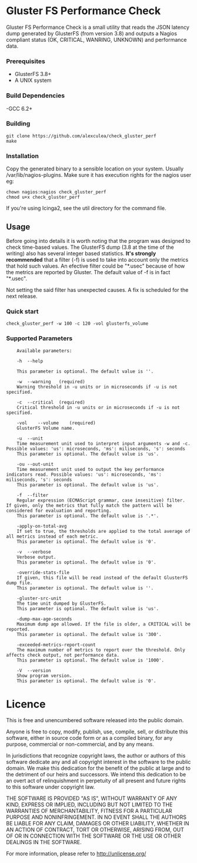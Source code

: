 # Gluster FS Performance Check

Gluster FS Performance Check is a small utility that reads the JSON latency dump generated by GlusterFS (from version 3.8) and outputs a Nagios compliant status (OK, CRITICAL, WANRING, UNKNOWN) and performance data.

### Prerequisites
- GlusterFS 3.8+
- A UNIX system

### Build Dependencies
-GCC 6.2+

### Building

    git clone https://github.com/alexculea/check_gluster_perf
    make 

### Installation

Copy the generated binary to a sensible location on your system. Usually /var/lib/nagios-plugins.
Make sure it has execution rights for the nagios user eg:

    chown nagios:nagios check_gluster_perf
    chmod u+x check_gluster_perf

If you're using Icinga2, see the util directory for the command file.

## Usage

Before going into details it is worth noting that the program was designed to check time-based values. The GlusterFS dump (3.8 at the time of the writing) also has several integer based statistics. **It's strongly recommended** that a filter (-f) is used to take into account only the metrics that hold such values. An efective filter could be "\*.usec" because of how the metrics are reported by Gluster. The default value of -f is in fact "\*.usec".

Not setting the said filter has unexpected causes. A fix is scheduled for the next release.

### Quick start

    check_gluster_perf -w 100 -c 120 -vol glusterfs_volume


### Supported Parameters

        Available parameters:

        -h	--help
        
        This parameter is optional. The default value is ''.

        -w	--warning	(required)
        Warning threshold in -u units or in microseconds if -u is not specified.

        -c	--critical	(required)
        Critical threshold in -u units or in microseconds if -u is not specified.

        -vol	--volume	(required)
        GlusterFS Volume name.

        -u	--unit
        Time measurement unit used to interpret input arguments -w and -c. Possible values: 'us': microseconds, 'ms': miliseconds, 's': seconds
        This parameter is optional. The default value is 'us'.

        -ou	--out-unit
        Time measurement unit used to output the key performance indicators read. Possible values: 'us': microseconds, 'ms': miliseconds, 's': seconds
        This parameter is optional. The default value is 'us'.

        -f	--filter
        Regular expression (ECMAScript grammar, case insesitive) filter. If given, only the metrics that fully match the pattern will be considered for evaluation and reporting.
        This parameter is optional. The default value is '.*'.

        -apply-on-total-avg	
        If set to true, the thresholds are applied to the total average of all metrics instead of each metric.
        This parameter is optional. The default value is '0'.

        -v	--verbose
        Verbose output.
        This parameter is optional. The default value is '0'.

        -override-stats-file	
        If given, this file will be read instead of the default GlusterFS dump file.
        This parameter is optional. The default value is ''.

        -gluster-src-unit	
        The time unit dumped by GlusterFS.
        This parameter is optional. The default value is 'us'.

        -dump-max-age-seconds	
        Maximum dump age allowed. If the file is older, a CRITICAL will be reported.
        This parameter is optional. The default value is '300'.

        -exceeded-metrics-report-count	
        The maximum number of metrics to report over the threshold. Only affects check output, not performance data.
        This parameter is optional. The default value is '1000'.

        -V	--version
        Show program version.
        This parameter is optional. The default value is '0'.


# Licence

This is free and unencumbered software released into the public domain.

Anyone is free to copy, modify, publish, use, compile, sell, or
distribute this software, either in source code form or as a compiled
binary, for any purpose, commercial or non-commercial, and by any
means.

In jurisdictions that recognize copyright laws, the author or authors
of this software dedicate any and all copyright interest in the
software to the public domain. We make this dedication for the benefit
of the public at large and to the detriment of our heirs and
successors. We intend this dedication to be an overt act of
relinquishment in perpetuity of all present and future rights to this
software under copyright law.

THE SOFTWARE IS PROVIDED "AS IS", WITHOUT WARRANTY OF ANY KIND,
EXPRESS OR IMPLIED, INCLUDING BUT NOT LIMITED TO THE WARRANTIES OF
MERCHANTABILITY, FITNESS FOR A PARTICULAR PURPOSE AND NONINFRINGEMENT.
IN NO EVENT SHALL THE AUTHORS BE LIABLE FOR ANY CLAIM, DAMAGES OR
OTHER LIABILITY, WHETHER IN AN ACTION OF CONTRACT, TORT OR OTHERWISE,
ARISING FROM, OUT OF OR IN CONNECTION WITH THE SOFTWARE OR THE USE OR
OTHER DEALINGS IN THE SOFTWARE.

For more information, please refer to <http://unlicense.org/>